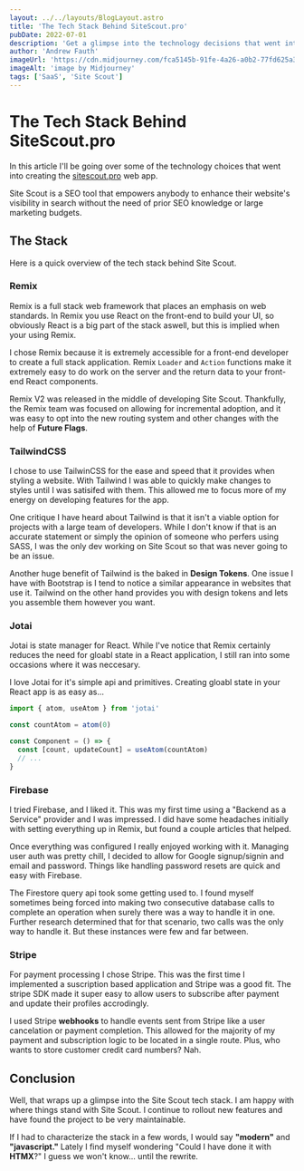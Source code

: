```yaml
---
layout: ../../layouts/BlogLayout.astro
title: 'The Tech Stack Behind SiteScout.pro'
pubDate: 2022-07-01
description: 'Get a glimpse into the technology decisions that went into creating sitescout.pro.'
author: 'Andrew Fauth'
imageUrl: 'https://cdn.midjourney.com/fca5145b-91fe-4a26-a0b2-77fd625a39c6/0_0.webp'
imageAlt: 'image by Midjourney'
tags: ['SaaS', 'Site Scout']
---
```


# The Tech Stack Behind SiteScout.pro

In this article I'll be going over some of the technology choices that went into creating the <a href="https://sitescout.pro" target="_blank" rel="noreferrer">sitescout.pro</a> web app.

Site Scout is a SEO tool that empowers anybody to enhance their website's visibility in search without the need of prior SEO knowledge or large marketing budgets.

## The Stack

Here is a quick overview of the tech stack behind Site Scout.

### Remix

Remix is a full stack web framework that places an emphasis on web standards. In Remix you use React on the front-end to build your UI, so obviously React is a big part of the stack aswell, but this is implied when your using Remix.

I chose Remix because it is extremely accessible for a front-end developer to create a full stack application. Remix <code>Loader</code> and <code>Action</code> functions make it extremely easy to do work on the server and the return data to your front-end React components.

Remix V2 was released in the middle of developing Site Scout. Thankfully, the Remix team was focused on allowing for incremental adoption, and it was easy to opt into the new routing system and other changes with the help of <b>Future Flags</b>.

### TailwindCSS

I chose to use TailwinCSS for the ease and speed that it provides when styling a website. With Tailwind I was able to quickly make changes to styles until I was satisifed with them. This allowed me to focus more of my energy on developing features for the app.

One critique I have heard about Tailwind is that it isn't a viable option for projects with a large team of developers. While I don't know if that is an accurate statement or simply the opinion of someone who perfers using SASS, I was the only dev working on Site Scout so that was never going to be an issue.

Another huge benefit of Tailwind is the baked in <b>Design Tokens</b>. One issue I have with Bootstrap is I tend to notice a similar appearance in websites that use it. Tailwind on the other hand provides you with design tokens and lets you assemble them however you want.

### Jotai

Jotai is state manager for React. While I've notice that Remix certainly reduces the need for gloabl state in a React application, I still ran into some occasions where it was neccesary.

I love Jotai for it's simple api and primitives. Creating gloabl state in your React app is as easy as...

```js
import { atom, useAtom } from 'jotai'

const countAtom = atom(0)

const Component = () => {
  const [count, updateCount] = useAtom(countAtom)
  // ...
}
```

### Firebase

I tried Firebase, and I liked it. This was my first time using a "Backend as a Service" provider and I was impressed. I did have some headaches initially with setting everything up in Remix, but found a couple articles that helped.

Once everything was configured I really enjoyed working with it. Managing user auth was pretty chill, I decided to allow for Google signup/signin and email and password. Things like handling password resets are quick and easy with Firebase.

The Firestore query api took some getting used to. I found myself sometimes being forced into making two consecutive database calls to complete an operation when surely there was a way to handle it in one. Further research determined that for that scenario, two calls was the only way to handle it. But these instances were few and far between.

### Stripe

For payment processing I chose Stripe. This was the first time I implemented a suscription based application and Stripe was a good fit. The stripe SDK made it super easy to allow users to subscribe after payment and update their profiles accrodingly.

I used Stripe <b>webhooks</b> to handle events sent from Stripe like a user cancelation or payment completion. This allowed for the majority of my payment and subscription logic to be located in a single route. Plus, who wants to store customer credit card numbers? Nah.

## Conclusion

Well, that wraps up a glimpse into the Site Scout tech stack. I am happy with where things stand with Site Scout. I continue to rollout new features and have found the project to be very maintainable.

If I had to characterize the stack in a few words, I would say <b>"modern"</b> and <b>"javascript."</b> Lately I find myself wondering "Could I have done it with <b>HTMX</b>?" I guess we won't know... until the rewrite.
